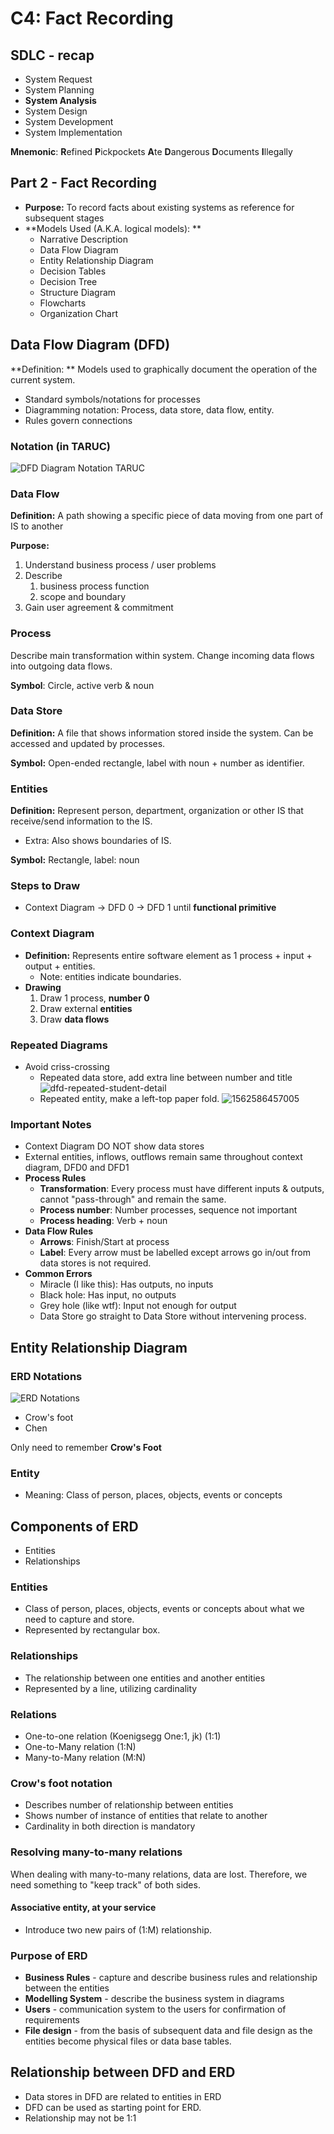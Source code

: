 # C4: Fact Recording

## SDLC - recap

- System Request
- System Planning
- **System Analysis**
- System Design
- System Development
- System Implementation

**Mnemonic**: **R**efined **P**ickpockets **A**te **D**angerous **D**ocuments **I**llegally

## Part 2 - Fact Recording

- **Purpose:** To record facts about existing systems as reference for subsequent stages
- **Models Used (A.K.A. logical models): **
  - Narrative Description
  - Data Flow Diagram
  - Entity Relationship Diagram
  - Decision Tables
  - Decision Tree
  - Structure Diagram
  - Flowcharts
  - Organization Chart

## Data Flow Diagram (DFD)

**Definition: ** Models used to graphically document the operation of the current system.

- Standard symbols/notations for processes
- Diagramming notation: Process, data store, data flow, entity.
- Rules govern connections

### Notation (in TARUC)

![DFD Diagram Notation TARUC](lec-pics/c4/dfd-notations.png)

### Data Flow

**Definition:** A path showing a specific piece of data moving from one part of IS to another

**Purpose:**

1. Understand business process / user problems
2. Describe 
   1. business process function
   2. scope and boundary
3. Gain user agreement & commitment

### Process

Describe main transformation within system. Change incoming data flows into outgoing data flows.

**Symbol**: Circle, active verb & noun

### Data Store

**Definition:** A file that shows information stored inside the system. Can be accessed and updated by processes.

**Symbol:** Open-ended rectangle, label with noun + number as identifier.

### Entities

**Definition:** Represent person, department, organization or other IS that receive/send information to the IS. 

- Extra: Also shows boundaries of IS.

**Symbol:** Rectangle, label: noun

### Steps to Draw

- Context Diagram -> DFD 0 -> DFD 1 until **functional primitive**

### Context Diagram

- **Definition:** Represents entire software element as 1 process + input + output + entities. 
  - Note: entities indicate boundaries.
- **Drawing**
  1. Draw 1 process, **number 0**
  2. Draw external **entities**
  3. Draw **data flows**

### Repeated Diagrams

- Avoid criss-crossing
  - Repeated data store, add extra line between number and title
    ![dfd-repeated-student-detail](lec-pics/c4/dfd-repeated-student-detail.png)
  - Repeated entity, make a left-top paper fold.
    ![1562586457005](lec-pics/c4/dfd-repeated-entity.png)

### Important Notes

- Context Diagram DO NOT show data stores
- External entities, inflows, outflows remain same throughout context diagram, DFD0 and DFD1
- **Process Rules**
  - **Transformation**: Every process must have different inputs & outputs, cannot "pass-through" and remain the same.
  - **Process number**: Number processes, sequence not important
  - **Process heading**: Verb + noun
- **Data Flow Rules**
  - **Arrows**: Finish/Start at process
  - **Label**: Every arrow must be labelled except arrows go in/out from data stores is not required.
- **Common Errors**
  - Miracle (I like this): Has outputs, no inputs
  - Black hole: Has input, no outputs
  - Grey hole (like wtf): Input not enough for output
  - Data Store go straight to Data Store without intervening process.

## Entity Relationship Diagram

### ERD Notations

![ERD Notations](./lec-pics/c4/erd-notations.png)

- Crow's foot
- Chen

Only need to remember **Crow's Foot**

### Entity

- Meaning: Class of person, places, objects, events or concepts

## Components of ERD

- Entities
- Relationships

### Entities

- Class of person, places, objects, events or concepts about what we need to capture and store. 
- Represented by rectangular box.

### Relationships

- The relationship between one entities and another entities
- Represented by a line, utilizing cardinality

### Relations

- One-to-one relation (Koenigsegg One:1, jk) (1:1)
- One-to-Many relation (1:N)
- Many-to-Many relation (M:N)

### Crow's foot notation

- Describes number of relationship between entities
- Shows number of instance of entities that relate to another
- Cardinality in both direction is mandatory

### Resolving many-to-many relations

When dealing with many-to-many relations, data are lost. Therefore, we need something to "keep track" of both sides.

#### Associative entity, at your service

- Introduce two new pairs of (1:M) relationship.

### Purpose of ERD

- **Business Rules** - capture and describe business rules and relationship between the entities
- **Modelling System** - describe the business system in diagrams
- **Users** - communication system to the users for confirmation of requirements
- **File design** - from the basis of subsequent data and file design as the entities become physical files or data base tables.

## Relationship between DFD and ERD

- Data stores in DFD are related to entities in ERD
- DFD can be used as starting point for ERD.
- Relationship may not be 1:1

